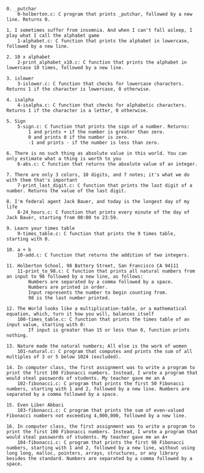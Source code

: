 

    0. _putchar
        0-holberton.c: C program that prints _putchar, followed by a new line. Returns 0.

    1. I sometimes suffer from insomnia. And when I can't fall asleep, I play what I call the alphabet game
        1-alphabet.c: C function that prints the alphabet in lowercase, followed by a new line.

    2. 10 x alphabet
        2-print_alphabet_x10.c: C function that prints the alphabet in lowercase 10 times, followed by a new line.

    3. islower
        3-islower.c: C function that checks for lowercase characters. Returns 1 if the character is lowercase, 0 otherwise.

    4. isalpha
        4-isalpha.c: C function that checks for alphabetic characters. Returns 1 if the character is a letter, 0 otherwise.

    5. Sign
        5-sign.c: C function that prints the sign of a number. Returns:
            1 and prints + if the number is greater than zero.
            0 and prints 0 if the number is zero.
            -1 and prints - if the number is less than zero.

    6. There is no such thing as absolute value in this world. You can only estimate what a thing is worth to you
        6-abs.c: C function that returns the absolute value of an integer.

    7. There are only 3 colors, 10 digits, and 7 notes; it's what we do with them that's important
        7-print_last_digit.c: C function that prints the last digit of a number. Returns the value of the last digit.

    8. I'm federal agent Jack Bauer, and today is the longest day of my life
        8-24_hours.c: C function that prints every minute of the day of Jack Bauer, starting from 00:00 to 23:59.

    9. Learn your times table
        9-times_table.c: C function that prints the 9 times table, starting with 0.

    10. a + b
        10-add.c: C function that returns the addition of two integers.

    11. Holberton School, 98 Battery Street, San Francisco CA 94111
        11-print_to_98.c: C function that prints all natural numbers from an input to 98 followed by a new line, as follows:
            Numbers are separated by a comma followed by a space.
            Numbers are printed in order.
            Input represents the number to begin counting from.
            98 is the last number printed.

    12. The World looks like a multiplication-table, or a mathematical equation, which, turn it how you will, balances itself
        100-times_table.c: C function that prints the times table of an input value, starting with 0:
            If input is greater than 15 or less than 0, function prints nothing.

    13. Nature made the natural numbers; All else is the work of women
        101-natural.c: C program that computes and prints the sum of all multiples of 3 or 5 below 1024 (excluded).

    14. In computer class, the first assignment was to write a program to print the first 100 Fibonacci numbers. Instead, I wrote a program that would steal passwords of students. My teacher gave me an A
        102-fibonacci.c: C program that prints the first 50 Fibonacci numbers, starting with 1 and 2, followed by a new line. Numbers are separated by a comma followed by a space.

    15. Even Liber Abbaci
        103-fibonacci.c: C program that prints the sum of even-valued Fibonacci numbers not exceeding 4,000,000, followed by a new line.

    16. In computer class, the first assignment was to write a program to print the first 100 Fibonacci numbers. Instead, I wrote a program that would steal passwords of students. My teacher gave me an A+
        104-fibonacci.c: C program that prints the first 98 Fibonacci numbers, starting with 1 and 2, followed by a new line, without using long long, malloc, pointers, arrays, structures, or any library besides the standard. Numbers are separated by a comma followed by a space.
